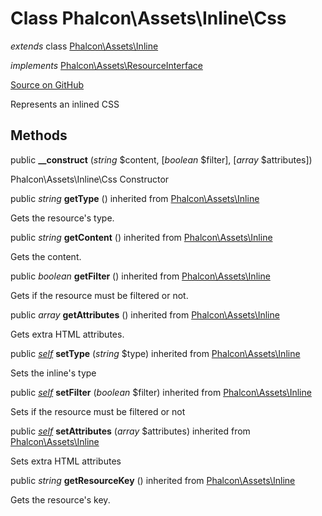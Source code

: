 # Class **Phalcon\\Assets\\Inline\\Css**

*extends* class [Phalcon\Assets\Inline](/[[language]]/[[version]]/api/Phalcon_Assets_Inline)

*implements* [Phalcon\Assets\ResourceInterface](/[[language]]/[[version]]/api/Phalcon_Assets_ResourceInterface)

<a href="https://github.com/phalcon/cphalcon/blob/master/phalcon/assets/inline/css.zep" class="btn btn-default btn-sm">Source on GitHub</a>

Represents an inlined CSS

## Methods

public **__construct** (*string* $content, [*boolean* $filter], [*array* $attributes])

Phalcon\\Assets\\Inline\\Css Constructor

public *string* **getType** () inherited from [Phalcon\Assets\Inline](/[[language]]/[[version]]/api/Phalcon_Assets_Inline)

Gets the resource's type.

public *string* **getContent** () inherited from [Phalcon\Assets\Inline](/[[language]]/[[version]]/api/Phalcon_Assets_Inline)

Gets the content.

public *boolean* **getFilter** () inherited from [Phalcon\Assets\Inline](/[[language]]/[[version]]/api/Phalcon_Assets_Inline)

Gets if the resource must be filtered or not.

public *array* **getAttributes** () inherited from [Phalcon\Assets\Inline](/[[language]]/[[version]]/api/Phalcon_Assets_Inline)

Gets extra HTML attributes.

public [*self*](/[[language]]/[[version]]/api/Phalcon_Assets_Inline_Css) **setType** (*string* $type) inherited from [Phalcon\Assets\Inline](/[[language]]/[[version]]/api/Phalcon_Assets_Inline)

Sets the inline's type

public [*self*](/[[language]]/[[version]]/api/Phalcon_Assets_Inline_Css) **setFilter** (*boolean* $filter) inherited from [Phalcon\Assets\Inline](/[[language]]/[[version]]/api/Phalcon_Assets_Inline)

Sets if the resource must be filtered or not

public [*self*](/[[language]]/[[version]]/api/Phalcon_Assets_Inline_Css) **setAttributes** (*array* $attributes) inherited from [Phalcon\Assets\Inline](/[[language]]/[[version]]/api/Phalcon_Assets_Inline)

Sets extra HTML attributes

public *string* **getResourceKey** () inherited from [Phalcon\Assets\Inline](/[[language]]/[[version]]/api/Phalcon_Assets_Inline)

Gets the resource's key.